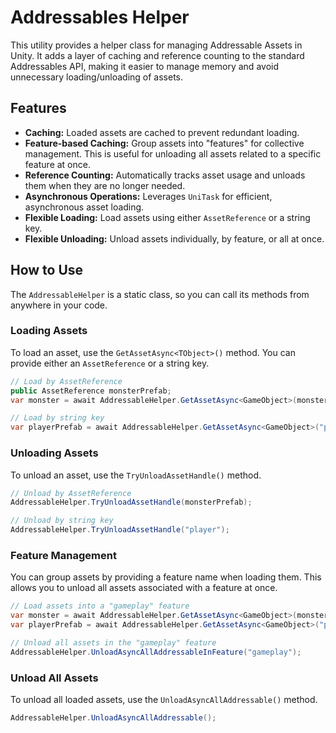 # Addressables Helper

This utility provides a helper class for managing Addressable Assets in Unity. It adds a layer of caching and reference counting to the standard Addressables API, making it easier to manage memory and avoid unnecessary loading/unloading of assets.

## Features

- **Caching:** Loaded assets are cached to prevent redundant loading.
- **Feature-based Caching:** Group assets into "features" for collective management. This is useful for unloading all assets related to a specific feature at once.
- **Reference Counting:** Automatically tracks asset usage and unloads them when they are no longer needed.
- **Asynchronous Operations:** Leverages `UniTask` for efficient, asynchronous asset loading.
- **Flexible Loading:** Load assets using either `AssetReference` or a string key.
- **Flexible Unloading:** Unload assets individually, by feature, or all at once.

## How to Use

The `AddressableHelper` is a static class, so you can call its methods from anywhere in your code.

### Loading Assets

To load an asset, use the `GetAssetAsync<TObject>()` method. You can provide either an `AssetReference` or a string key.

```csharp
// Load by AssetReference
public AssetReference monsterPrefab;
var monster = await AddressableHelper.GetAssetAsync<GameObject>(monsterPrefab, "gameplay");

// Load by string key
var playerPrefab = await AddressableHelper.GetAssetAsync<GameObject>("player", "gameplay");
```

### Unloading Assets

To unload an asset, use the `TryUnloadAssetHandle()` method.

```csharp
// Unload by AssetReference
AddressableHelper.TryUnloadAssetHandle(monsterPrefab);

// Unload by string key
AddressableHelper.TryUnloadAssetHandle("player");
```

### Feature Management

You can group assets by providing a feature name when loading them. This allows you to unload all assets associated with a feature at once.

```csharp
// Load assets into a "gameplay" feature
var monster = await AddressableHelper.GetAssetAsync<GameObject>(monsterPrefab, "gameplay");
var playerPrefab = await AddressableHelper.GetAssetAsync<GameObject>("player", "gameplay");

// Unload all assets in the "gameplay" feature
AddressableHelper.UnloadAsyncAllAddressableInFeature("gameplay");
```

### Unload All Assets

To unload all loaded assets, use the `UnloadAsyncAllAddressable()` method.

```csharp
AddressableHelper.UnloadAsyncAllAddressable();
```
